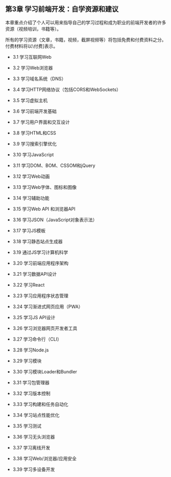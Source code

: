 ## 第3章 学习前端开发：自学资源和建议

本章重点介绍了个人可以用来指导自己的学习过程和成为职业的前端开发者的许多资源（视频培训，书籍等）。

所有的学习资源（文章，书籍，视频，截屏视频等）将包括免费和付费资料之分。 付费材料将以\付费\]表示。

  * 3.1 学习互联网Web

  * 3.2 学习Web浏览器

  * 3.3 学习域名系统（DNS）

  * 3.4 学习HTTP网络协议（包括CORS和WebSockets）

  * 3.5 学习虚拟主机

  * 3.6 学习前端开发基础

  * 3.7 学习用户界面和交互设计

  * 3.8 学习HTML和CSS

  * 3.9 学习搜索引擎优化

  * 3.10 学习JavaScript

  * 3.11 学习DOM、BOM、CSSOM和jQuery

  * 3.12 学习Web动画

  * 3.13 学习Web字体、图标和图像

  * 3.14 学习辅助功能

  * 3.15 学习Web API 和浏览器API

  * 3.16 学习JSON（JavaScript对象表示法）

  * 3.17 学习JS模板

  * 3.18 学习静态站点生成器

  * 3.19 通过JS学习计算机科学

  * 3.20 学习前端应用程序架构

  * 3.21 学习数据API设计

  * 3.22 学习React

  * 3.23 学习应用程序状态管理

  * 3.24 学习渐进式网页应用（PWA）

  * 3.25 学习JS API设计

  * 3.26 学习浏览器网页开发者工具

  * 3.27 学习命令行（CLI）

  * 3.28 学习Node.js

  * 3.29 学习模块

  * 3.30 学习模块Loader和Bundler

  * 3.31 学习包管理器

  * 3.32 学习版本控制

  * 3.33 学习构建和任务自动化

  * 3.34 学习站点性能优化

  * 3.35 学习测试

  * 3.36 学习无头浏览器

  * 3.37 学习离线开发

  * 3.38 学习Web/浏览器/应用安全

  * 3.39 学习多设备开发

  